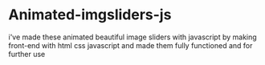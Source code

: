 # Animated-imgsliders-js
i've made these animated beautiful image sliders with javascript by making front-end with html css javascript and made them fully functioned and for further use
